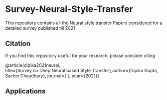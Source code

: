 # Survey-Neural-Style-Transfer
This repository contains all the Neural style transfer Papers considered for a detailed survey published till 2021
## Citation
If you find this repository useful for your research, please consider citing

@article{dipika2021neural,  
title={Survey on Deep Neural based Style Transfer},author={Dipika Gupta, Sachin Chaudhary}, 
journal={ }, 
year={2021}}


## Applications
